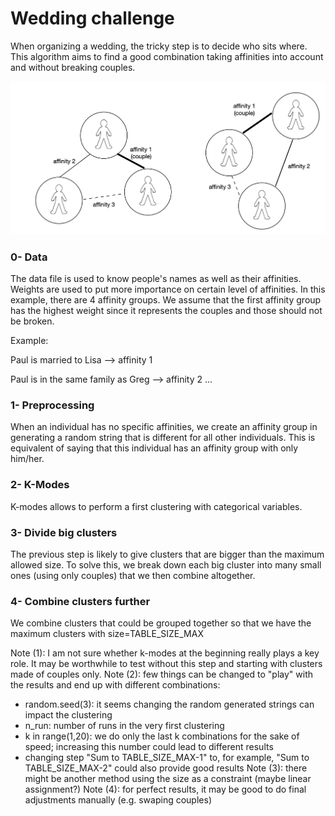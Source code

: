 # Wedding challenge

When organizing a wedding, the tricky step is to decide who sits where. This algorithm aims to find a good combination taking affinities into account and without breaking couples.

![Clustering for table attribution](https://github.com/savoga/wedding-challenge/blob/main/clustering-schema.png)

### 0- Data

The data file is used to know people's names as well as their affinities. Weights are used to put more importance on certain level of affinities. In this example, there are 4 affinity groups. We assume that the first affinity group has the highest weight since it represents the couples and those should not be broken.

Example:

Paul is married to Lisa --> affinity 1

Paul is in the same family as Greg --> affinity 2
...

### 1- Preprocessing

When an individual has no specific affinities, we create an affinity group in generating a random string that is different for all other individuals. This is equivalent of saying that this individual has an affinity group with only him/her.

### 2- K-Modes

K-modes allows to perform a first clustering with categorical variables.

### 3- Divide big clusters

The previous step is likely to give clusters that are bigger than the maximum allowed size. To solve this, we break down each big cluster into many small ones (using only couples) that we then combine altogether.

### 4- Combine clusters further

We combine clusters that could be grouped together so that we have the maximum clusters with size=TABLE_SIZE_MAX


Note (1): I am not sure whether k-modes at the beginning really plays a key role. It may be worthwhile to test without this step and starting with clusters made of couples only.
Note (2): few things can be changed to "play" with the results and end up with different combinations:
- random.seed(3): it seems changing the random generated strings can impact the clustering
- n_run: number of runs in the very first clustering
- k in range(1,20): we do only the last k combinations for the sake of speed; increasing this number could lead to different results
- changing step "Sum to TABLE_SIZE_MAX-1" to, for example, "Sum to TABLE_SIZE_MAX-2" could also provide good results
Note (3): there might be another method using the size as a constraint (maybe linear assignment?)
Note (4): for perfect results, it may be good to do final adjustments manually (e.g. swaping couples)